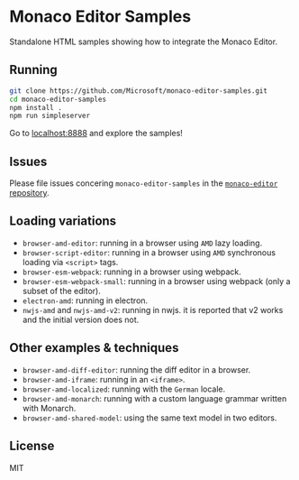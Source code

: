 # Monaco Editor Samples

Standalone HTML samples showing how to integrate the Monaco Editor.

## Running

```bash
git clone https://github.com/Microsoft/monaco-editor-samples.git
cd monaco-editor-samples
npm install .
npm run simpleserver
```

Go to <a href="http://localhost:8888">localhost:8888</a> and explore the samples!

## Issues

Please file issues concering `monaco-editor-samples` in the [`monaco-editor` repository](https://github.com/Microsoft/monaco-editor/issues).

## Loading variations

- `browser-amd-editor`: running in a browser using `AMD` lazy loading.
- `browser-script-editor`: running in a browser using `AMD` synchronous loading via `<script>` tags.
- `browser-esm-webpack`: running in a browser using webpack.
- `browser-esm-webpack-small`: running in a browser using webpack (only a subset of the editor).
- `electron-amd`: running in electron.
- `nwjs-amd` and `nwjs-amd-v2`: running in nwjs. it is reported that v2 works and the initial version does not.

## Other examples & techniques

- `browser-amd-diff-editor`: running the diff editor in a browser.
- `browser-amd-iframe`: running in an `<iframe>`.
- `browser-amd-localized`: running with the `German` locale.
- `browser-amd-monarch`: running with a custom language grammar written with Monarch.
- `browser-amd-shared-model`: using the same text model in two editors.

## License

MIT
